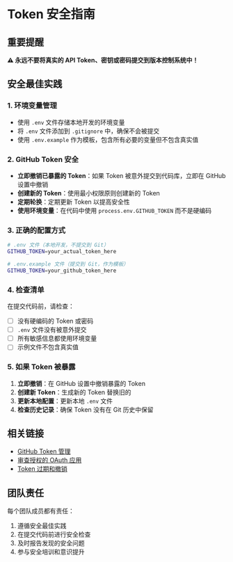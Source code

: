 <!--
  @copyright Copyright (c) 2025 chichuang
  @license MIT
  @description CC-Admin 企业级后台管理框架 - Token 安全指南
  本文件为 chichuang 原创，禁止擅自删除署名或用于商业用途。
-->

# Token 安全指南

## 重要提醒

**⚠️ 永远不要将真实的 API Token、密钥或密码提交到版本控制系统中！**

## 安全最佳实践

### 1. 环境变量管理

- 使用 `.env` 文件存储本地开发的环境变量
- 将 `.env` 文件添加到 `.gitignore` 中，确保不会被提交
- 使用 `.env.example` 作为模板，包含所有必要的变量但不包含真实值

### 2. GitHub Token 安全

- **立即撤销已暴露的 Token**：如果 Token 被意外提交到代码库，立即在 GitHub 设置中撤销
- **创建新的 Token**：使用最小权限原则创建新的 Token
- **定期轮换**：定期更新 Token 以提高安全性
- **使用环境变量**：在代码中使用 `process.env.GITHUB_TOKEN` 而不是硬编码

### 3. 正确的配置方式

```bash
# .env 文件（本地开发，不提交到 Git）
GITHUB_TOKEN=your_actual_token_here

# .env.example 文件（提交到 Git，作为模板）
GITHUB_TOKEN=your_github_token_here
```

### 4. 检查清单

在提交代码前，请检查：

- [ ] 没有硬编码的 Token 或密码
- [ ] `.env` 文件没有被意外提交
- [ ] 所有敏感信息都使用环境变量
- [ ] 示例文件不包含真实值

### 5. 如果 Token 被暴露

1. **立即撤销**：在 GitHub 设置中撤销暴露的 Token
2. **创建新 Token**：生成新的 Token 替换旧的
3. **更新本地配置**：更新本地 `.env` 文件
4. **检查历史记录**：确保 Token 没有在 Git 历史中保留

## 相关链接

- [GitHub Token 管理](https://docs.github.com/en/authentication/keeping-your-account-and-data-secure/creating-a-personal-access-token)
- [审查授权的 OAuth 应用](https://docs.github.com/en/apps/oauth-apps/using-oauth-apps/reviewing-your-authorized-oauth-apps)
- [Token 过期和撤销](https://docs.github.com/en/authentication/keeping-your-account-and-data-secure/token-expiration-and-revocation)

## 团队责任

每个团队成员都有责任：

1. 遵循安全最佳实践
2. 在提交代码前进行安全检查
3. 及时报告发现的安全问题
4. 参与安全培训和意识提升
